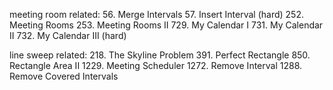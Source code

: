 meeting room related:
56. Merge Intervals
57. Insert Interval (hard)
252. Meeting Rooms
253. Meeting Rooms II
729. My Calendar I
731. My Calendar II
732. My Calendar III (hard)

line sweep related:
218. The Skyline Problem
391. Perfect Rectangle
850. Rectangle Area II
1229. Meeting Scheduler
1272. Remove Interval
1288. Remove Covered Intervals
